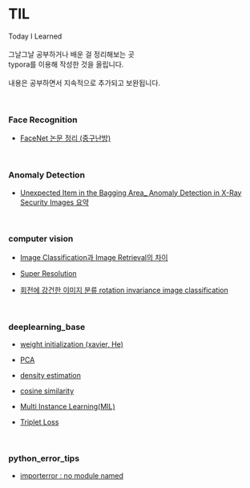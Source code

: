 # TIL
Today I Learned </br>
</br>
그날그날 공부하거나 배운 걸 정리해보는 곳 </br>
typora를 이용해 작성한 것을 올립니다.</br>
</br>
내용은 공부하면서 지속적으로 추가되고 보완됩니다.
</br>

</br>

### Face Recognition 

- [FaceNet 논문 정리 (중구난방)](<https://github.com/SeoYein/TIL/blob/master/FaceRecognition/FaceNet.md>)

</br>

### Anomaly Detection 

*  [Unexpected Item in the Bagging Area_ Anomaly Detection in X-Ray Security Images 요약](https://github.com/SeoYein/TIL/blob/master/anomaly_detection/Unexpected%20Item%20in%20the%20Bagging%20Area_%20Anomaly%20Detection%20in%20X-Ray%20Security%20Images%20%EC%9A%94%EC%95%BD.md)

 </br>



### computer vision

* [Image Classification과 Image Retrieval의 차이](https://github.com/SeoYein/TIL/blob/master/computer_vision/Image_classification_vs_Image_retrieval.md)

* [Super Resolution](https://github.com/SeoYein/TIL/blob/master/computer_vision/super_resolution.md)
 
* [회전에 강건한 이미지 분류 rotation invariance image classification](https://github.com/SeoYein/TIL/blob/master/computer_vision/rotation_invariance_classification.md)
 
 </br>

### deeplearning_base 

* [weight initialization (xavier, He)](https://github.com/SeoYein/TIL/blob/master/deeplearning_base/weight_initialization.md)

* [PCA](https://github.com/SeoYein/TIL/blob/master/deeplearning_base/PCA.md)

* [density estimation](https://github.com/SeoYein/TIL/blob/master/deeplearning_base/density_estimation.md)

* [cosine similarity](https://github.com/SeoYein/TIL/blob/master/deeplearning_base/cosine_similarity.md)

* [Multi Instance Learning(MIL)](https://github.com/SeoYein/TIL/blob/master/deeplearning_base/MIL(Multi-Instance-Learning).md)

* [Triplet Loss](https://github.com/SeoYein/TIL/blob/master/deeplearning_base/triplet_loss.md)
</br>

### python_error_tips
* [importerror : no module named](https://github.com/SeoYein/TIL/blob/master/python_error_tips/ImportError_no_module_named.md)
